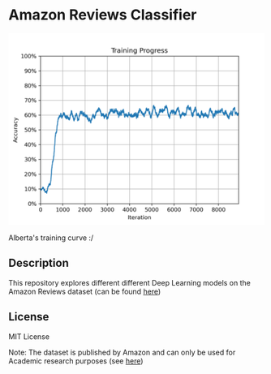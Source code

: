 # Amazon Reviews Classifier

![](./readme/header.png)

Alberta's training curve :/

## Description

This repository explores different different Deep Learning models on the Amazon Reviews dataset (can be found [here](https://s3.amazonaws.com/amazon-reviews-pds/readme.html))

## License

MIT License

Note: The dataset is published by Amazon and can only be used for Academic research purposes (see [here](https://s3.amazonaws.com/amazon-reviews-))
